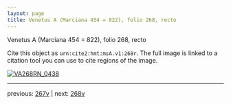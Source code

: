 ```yaml
---
layout: page
title: Venetus A (Marciana 454 = 822), folio 268, recto
---
```


Venetus A (Marciana 454 = 822), folio 268, recto

Cite this object as `urn:cite2:hmt:msA.v1:268r`.  The full image is linked to a citation tool you can use to cite regions of the image.

[![VA268RN_0438](http://www.homermultitext.org/iipsrv?IIIF=/project/homer/pyramidal/deepzoom/hmt/vaimg/2017a/VA268RN_0438.tif/full/800,/0/default.jpg)](http://www.homermultitext.org/ict2/?urn=urn:cite2:hmt:vaimg.2017a:VA268RN_0438) 

---

previous:  [267v](../267v/) | next: [268v](../268v/)